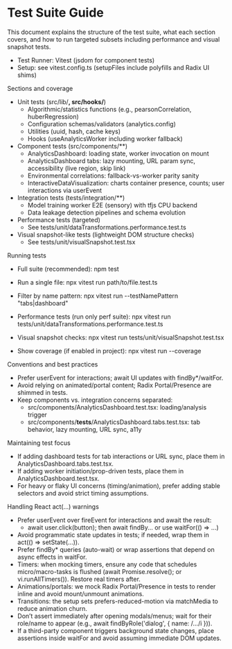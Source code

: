 # Test Suite Guide

This document explains the structure of the test suite, what each section covers, and how to run targeted subsets including performance and visual snapshot tests.

- Test Runner: Vitest (jsdom for component tests)
- Setup: see vitest.config.ts (setupFiles include polyfills and Radix UI shims)

Sections and coverage
- Unit tests (src/lib/**, src/hooks/**)
  - Algorithmic/statistics functions (e.g., pearsonCorrelation, huberRegression)
  - Configuration schemas/validators (analytics.config)
  - Utilities (uuid, hash, cache keys)
  - Hooks (useAnalyticsWorker including worker fallback)
- Component tests (src/components/**)
  - AnalyticsDashboard: loading state, worker invocation on mount
  - AnalyticsDashboard tabs: lazy mounting, URL param sync, accessibility (live region, skip link)
  - Environmental correlations: fallback-vs-worker parity sanity
  - InteractiveDataVisualization: charts container presence, counts; user interactions via userEvent
- Integration tests (tests/integration/**)
  - Model training worker E2E (sensory) with tfjs CPU backend
  - Data leakage detection pipelines and schema evolution
- Performance tests (targeted)
  - See tests/unit/dataTransformations.performance.test.ts
- Visual snapshot-like tests (lightweight DOM structure checks)
  - See tests/unit/visualSnapshot.test.tsx

Running tests
- Full suite (recommended):
  npm test

- Run a single file:
  npx vitest run path/to/file.test.ts

- Filter by name pattern:
  npx vitest run --testNamePattern "tabs|dashboard"

- Performance tests (run only perf suite):
  npx vitest run tests/unit/dataTransformations.performance.test.ts

- Visual snapshot checks:
  npx vitest run tests/unit/visualSnapshot.test.tsx

- Show coverage (if enabled in project):
  npx vitest run --coverage

Conventions and best practices
- Prefer userEvent for interactions; await UI updates with findBy*/waitFor.
- Avoid relying on animated/portal content; Radix Portal/Presence are shimmed in tests.
- Keep components vs. integration concerns separated:
  - src/components/AnalyticsDashboard.test.tsx: loading/analysis trigger
  - src/components/__tests__/AnalyticsDashboard.tabs.test.tsx: tab behavior, lazy mounting, URL sync, a11y

Maintaining test focus
- If adding dashboard tests for tab interactions or URL sync, place them in AnalyticsDashboard.tabs.test.tsx.
- If adding worker initiation/prop-driven tests, place them in AnalyticsDashboard.test.tsx.
- For heavy or flaky UI concerns (timing/animation), prefer adding stable selectors and avoid strict timing assumptions.

Handling React act(...) warnings
- Prefer userEvent over fireEvent for interactions and await the result:
  - await user.click(button); then await findBy... or use waitFor(() => ...)
- Avoid programmatic state updates in tests; if needed, wrap them in act(() => setState(...)).
- Prefer findBy* queries (auto-wait) or wrap assertions that depend on async effects in waitFor.
- Timers: when mocking timers, ensure any code that schedules micro/macro-tasks is flushed (await Promise.resolve(); or vi.runAllTimers()). Restore real timers after.
- Animations/portals: we mock Radix Portal/Presence in tests to render inline and avoid mount/unmount animations.
- Transitions: the setup sets prefers-reduced-motion via matchMedia to reduce animation churn.
- Don’t assert immediately after opening modals/menus; wait for their role/name to appear (e.g., await findByRole('dialog', { name: /.../i })).
- If a third-party component triggers background state changes, place assertions inside waitFor and avoid assuming immediate DOM updates.

